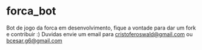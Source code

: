 # forca_bot
Bot de jogo da forca em desenvolvimento, fique a vontade para dar um fork e contribuir :)
Duvidas envie um email para cristoferoswald@gmail.com ou bcesar.g6@gmail.com
